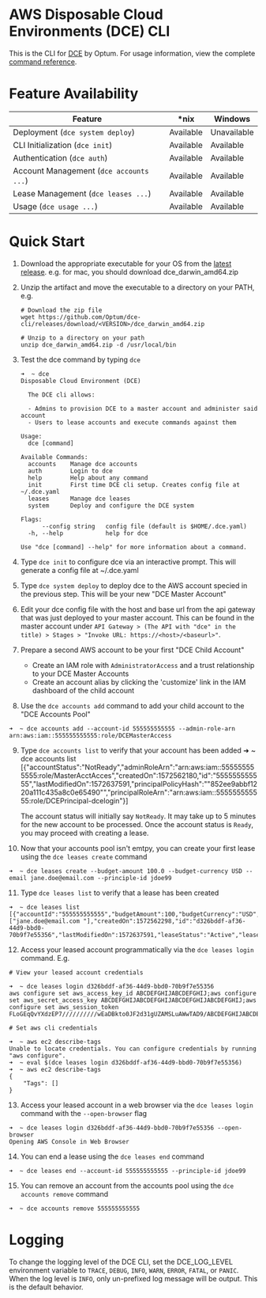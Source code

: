 # AWS Disposable Cloud Environments (DCE) CLI

This is the CLI for [DCE](https://github.com/Optum/dce) by Optum. For usage information, view the complete [command reference](./docs/dce.md).

# Feature Availability

| Feature                                 |  *nix       |  Windows    |
| -----------                             | ----------- | ----------- |
| Deployment (`dce system deploy`)        | Available   | Unavailable |
| CLI Initialization (`dce init`)         | Available   |  Available  |
| Authentication (`dce auth`)             | Available   |  Available  |
| Account Management (`dce accounts ...`) | Available   |  Available  |
| Lease Management (`dce leases ...`)     | Available   |  Available  |
| Usage (`dce usage ...`)                 | Available   |  Available  |


# Quick Start

1. Download the appropriate executable for your OS from the [latest release](https://github.com/Optum/dce-cli/releases/latest). e.g. for mac, you should download dce_darwin_amd64.zip

2. Unzip the artifact and move the executable to a directory on your PATH, e.g.

    ```
    # Download the zip file
    wget https://github.com/Optum/dce-cli/releases/download/<VERSION>/dce_darwin_amd64.zip

    # Unzip to a directory on your path
    unzip dce_darwin_amd64.zip -d /usr/local/bin
    ```

3. Test the dce command by typing `dce`
    ```
    ➜  ~ dce
    Disposable Cloud Environment (DCE)

      The DCE cli allows:

      - Admins to provision DCE to a master account and administer said account
      - Users to lease accounts and execute commands against them

    Usage:
      dce [command]

    Available Commands:
      accounts    Manage dce accounts
      auth        Login to dce
      help        Help about any command
      init        First time DCE cli setup. Creates config file at ~/.dce.yaml
      leases      Manage dce leases
      system      Deploy and configure the DCE system

    Flags:
          --config string   config file (default is $HOME/.dce.yaml)
      -h, --help            help for dce

    Use "dce [command] --help" for more information about a command.
    ```

4. Type `dce init` to configure dce via an interactive prompt. This will generate a config file at ~/.dce.yaml

5. Type `dce system deploy` to deploy dce to the AWS account specied in the previous step. This will be your new "DCE Master Account"

6. Edit your dce config file with the host and base url from the api gateway that was just deployed to your master account. This can be found in the master account under `API Gateway > (The API with "dce" in the title) > Stages > "Invoke URL: https://<host>/<baseurl>"`.

7. Prepare a second AWS account to be your first "DCE Child Account"
    - Create an IAM role with `AdministratorAccess` and a trust relationship to your DCE Master Accounts
    - Create an account alias by clicking the 'customize' link in the IAM dashboard of the child account

8. Use the `dce accounts add` command to add your child account to the "DCE Accounts Pool"

```
➜  ~ dce accounts add --account-id 555555555555 --admin-role-arn arn:aws:iam::555555555555:role/DCEMasterAccess
```

9. Type `dce accounts list` to verify that your account has been added
➜  ~ dce accounts list
[{"accountStatus":"NotReady","adminRoleArn":"arn:aws:iam::555555555555:role/MasterAcctAcces","createdOn":1572562180,"id":"555555555555","lastModifiedOn":1572637591,"principalPolicyHash":"\"852ee9abbf1220a111c435a8c0e65490\"","principalRoleArn":"arn:aws:iam::555555555555:role/DCEPrincipal-dcelogin"}]

    The account status will initially say `NotReady`. It may take up to 5 minutes for the new account to be processed. Once the account status is `Ready`, you may proceed with creating a lease.

10. Now that your accounts pool isn't emtpy, you can create your first lease using the `dce leases create` command

```
➜  ~ dce leases create --budget-amount 100.0 --budget-currency USD --email jane.doe@email.com --principle-id jdoe99
```

11. Type `dce leases list` to verify that a lease has been created

```
➜  ~ dce leases list
[{"accountId":"555555555555","budgetAmount":100,"budgetCurrency":"USD","budgetNotificationEmails":["jane.doe@email.com "],"createdOn":1572562298,"id":"d326bddf-af36-44d9-bbd0-70b9f7e55356","lastModifiedOn":1572637591,"leaseStatus":"Active","leaseStatusModifiedOn":1572637591,"principalId":"jdoe99"}]
```

12. Access your leased account programmatically via the `dce leases login` command. E.g.

```
# View your leased account credentials

➜  ~ dce leases login d326bddf-af36-44d9-bbd0-70b9f7e55356
aws configure set aws_access_key_id ABCDEFGHIJABCDEFGHIJ;aws configure set aws_secret_access_key ABCDEFGHIJABCDEFGHIJABCDEFGHIJABCDEFGHIJ;aws configure set aws_session_token FLoGEqQvYXdzEP7//////////wEaDBkto0JF2d31gUZAMSLuAWwTAD9/ABCDEFGHIJABCDEFGHIJABCDEFGHIJABCDEFGHIJ+DV8jsiOjuhvQYQ9oFUotYe+G+6snwOljzs6ZjHaMQMMmEpSsBNkpwVDBCWnaKHlXgZiv4oiudQ5rxQv0MpXyGxYMmuMTujM/zEyEAjfXoD/fmRFgVK64lkhrW1vgqpKGTMPfX0Ii9ubtL9wYTsDQEG2CpQK28arBl4yTM3DLjPFm3oujslchJrHMGRgSxkrunfdnKvizt5ik7B6B1Hrvt28g5rvV5xG4gIHBK6G1UGfM5IuhcF9hCHQHl5AzayKJiso7rTy7QU==

# Set aws cli credentials

➜  ~ aws ec2 describe-tags
Unable to locate credentials. You can configure credentials by running "aws configure".
➜  ~ eval $(dce leases login d326bddf-af36-44d9-bbd0-70b9f7e55356)
➜  ~ aws ec2 describe-tags
{
    "Tags": []
}
```
13. Access your leased account in a web browser via the `dce leases login` command with the `--open-browser` flag

```
➜  ~ dce leases login d326bddf-af36-44d9-bbd0-70b9f7e55356 --open-browser
Opening AWS Console in Web Browser
```

14. You can end a lease using the `dce leases end` command
```
➜  ~ dce leases end --account-id 555555555555 --principle-id jdoe99
```

15. You can remove an account from the accounts pool using the `dce accounts remove` command
```
➜  ~ dce accounts remove 555555555555
```
# Logging

To change the logging level of the DCE CLI, set the DCE_LOG_LEVEL environment variable to `TRACE`, `DEBUG`, `INFO`, `WARN`, `ERROR`, `FATAL`, or `PANIC`. When the log level is `INFO`, only un-prefixed log message will be output. This is the default behavior.

